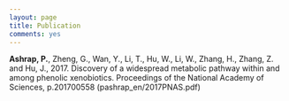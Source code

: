 ```yaml
---
layout: page
title: Publication
comments: yes
---
```


**Ashrap, P.**, Zheng, G., Wan, Y., Li, T., Hu, W., Li, W., Zhang, H., Zhang, Z. and Hu, J., 2017. Discovery of a widespread metabolic pathway within and among phenolic xenobiotics. Proceedings of the National Academy of Sciences, p.201700558 (pashrap_en/2017PNAS.pdf)


